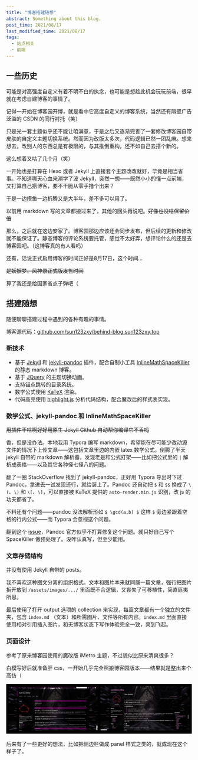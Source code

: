 ```yaml
---
title: "博客搭建随想"
abstract: Something about this blog.
post_time: 2021/08/17
last_modified_time: 2021/08/17
tags:
  - 站点相关
  - 前端
---
```

## 一些历史

可能是对高强度自定义有着不明不白的执念，也可能是想趁此机会玩玩前端，很早就在考虑自建博客的事情了。

记得一开始在博客园开博，就是看中它高度自定义的博客系统，当然还有隔壁广告泛滥的 CSDN 的同行衬托（笑）

只是光一套主题似乎还不能让咱满意，于是之后又逐渐完善了一套修改博客园自带皮肤的自定义主题切换系统。然而因为改版太多次，代码逻辑已然一团乱麻。想来想去，改别人的东西总是有极限的，与其推倒重构，还不如自己去搭个新的。

这么想着又咕了几个月（笑）

一开始也是打算在 Hexo 或者 Jekyll 上直接套个主题改改就好，毕竟是相当省事。不知道哪天心血来潮学了波 Jekyll，突然一想——既然小小的懂一点前端，又打算自己搭博客，要不干脆从零手撸个出来？

于是一边摸鱼一边折腾又是大半年，差不多可以用了。

以前用 markdown 写的文章都搬过来了，其他的回头再说吧。~~好像也没啥保留价值~~

那么，之后就在这边安家了。博客园那边应该还会同步发布，但后续的更新和修改就不能保证了。静态博客的评论系统要托管，感觉不太好弄，想评论什么的还是去博客园吧。（这博客真的有人看吗）

还有，话说正式启用博客的时间正好是8月17日，这个时间...

~~是妖妖梦、风神录正式版发售时间~~

算了我还是给国家省点子弹吧（

## 搭建随想

随便聊聊搭建过程中遇到的各种有趣的事情。

博客源代码：[github.com/sun123zxy/behind-blog.sun123zxy.top](https://github.com/sun123zxy/behind-blog.sun123zxy.top)

### 新技术

+ 基于 [Jekyll](https://jekyllrb.com/) 和 [jekyll-pandoc](https://github.com/mfenner/jekyll-pandoc) 插件，配合自制小工具 [InlineMathSpaceKiller](https://github.com/sun123zxy/InlineMathSpaceKiller) 的静态 markdown 博客。
+ 基于 [JQuery](https://jquery.com/) 的主题切换动画。
+ 支持锚点跳转的目录系统。
+ 数学公式使用 [KaTeX](https://katex.org/) 渲染。
+ 代码高亮使用 [highlight.js](https://highlightjs.org/) 分析代码结构，配合魔改后的样式表实现。

### 数学公式、jekyll-pandoc 和 InlineMathSpaceKiller

~~用插件干啥啊好好用原生 Jekyll Github 自动帮你编译它不香吗~~

香，但是没办法。本地我用 Typora 编写 markdown，希望能在尽可能少改动源文件的情况下上传文章——这包括文章里边的内嵌 latex 数学公式。倒腾了半天 jekyll 自带的 markdown 解析器，发现老是和公式打架——比如把公式里的 `|` 解析成表格——以及其它各种怪七怪八的问题。

翻了一圈 StackOverflow 找到了 jekyll-pandoc，正好用 Typora 导出时下过 Pandoc，拿进去一试发现还行，就给装上了。Pandoc 还自动把 `$` 和 `$$` 换成了 `\(`、`\)` 和 `\[`、`\]`，可以直接被 KaTeX 提供的 `auto-render.min.js` 识别，改 js 的功夫都省了。 

不料还有个问题——pandoc 没法解析形如 `$ \gcd(a,b) $` 这样 `$` 旁边紧跟着空格的行内公式——而 Typora 会忽视这个问题。

翻到这个 [issue](https://github.com/jgm/pandoc/issues/5672)，Pandoc 官方似乎不打算修复这个问题。就只好自己写个 SpaceKiller 做预处理了。没咋认真写，但至少能用。

### 文章存储结构

并没有使用 Jekyll 自带的 posts。

我不喜欢这种图文分离的组织格式。文本和图片本来就同属一篇文章，强行把图片拆开放到 `/assets/images/.../` 里面既不合逻辑，又丧失了可移植性，简直匪夷所思。

最后使用了打开 output 选项的 collection 来实现，每篇文章都有一个独立的文件夹，包含 `index.md` （文本）和所需图片、文件等所有内容。`index.md` 里面直接使用相对引用插入图片，和无博客状态下写作体验完全一致，爽到飞起。

### 页面设计

参考了原来博客园使用的魔改版 iMetro 主题，不过貌似比原来清爽很多？

白模写好后就准备肝 css，一开始几乎完全照搬博客园版本——结果就是整出来个高仿（

![我高仿我自己.jpg](imitate.jpg)

后来有了一些更好的想法，比如把侧边栏做成 panel 样式之类的，就成现在这个样子了。
